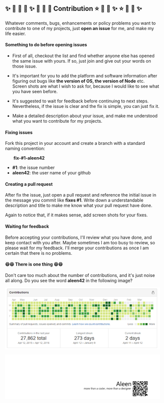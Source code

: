 ## :sparkles: :dizzy: :star2: :star2: :sparkles: :dizzy: :star2: :star2: Contribution :star: :star2: :dizzy: :sparkles:  :star: :star2: :dizzy: :sparkles:

Whatever comments, bugs, enhancements or policy problems you want to contribute to one of my projects, just **open an issue** for me, and make my life easier.

#### Something to do before opening issues

- First of all, checkout the list and find whether anyone else has opened the same issue with yours. If so, just join and give out your words on those issue.

- It's important for you to add the platform and software information after figuring out bugs like **the version of OS, the version of Node** etc. Screen shots are what I wish to ask for, because I would like to see what you have seen before.

- It's suggested to wait for feedback before continuing to next steps. Nevertheless, if the issue is clear and the fix is simple, you can just fix it.

- Make a detailed description about your issue, and make me understood what you want to contribute for my projects.

#### Fixing issues

Fork this project in your account and create a branch with a standard naming convention:

&nbsp; &nbsp; &nbsp; &nbsp;**fix-#1-aleen42**

- **#1**: the issue number
- **aleen42**: the user name of your github

#### Creating a pull request

After fix the issue, just open a pull request and reference the initial issue in the message you commit like **fixes #1**. Write down a understandable description and title to make me know what your pull request have done.

Again to notice that, if it makes sense, add screen shots for your fixes.

#### Waiting for feedback

Before accepting your contributions, I'll review what you have done, and keep contact with you after. Maybe sometimes I am too busy to review, so please wait for my feedback. I'll merge your contributions as once I am certain that there is no problems.

#### :laughing::laughing: There is one thing :laughing::laughing:

Don't care too much about the number of contributions, and it's just noise all along. Do you see the word **aleen42** in the following image?

<img src="./contribution.png">

<a href="http://aleen42.github.io/" target="_blank" ><img src="./pic/tail.gif"></a>
